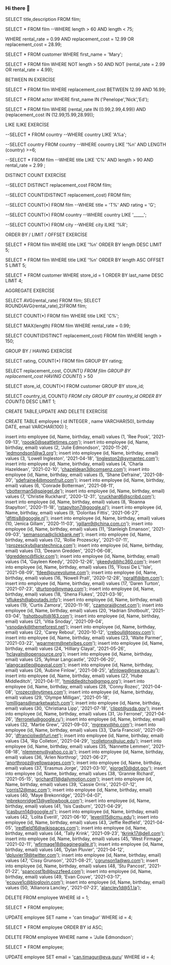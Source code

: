 ### Hi there 👋

<!--
**cantimagur/cantimagur** is a ✨ _special_ ✨ repository because its `README.md` (this file) appears on your GitHub profile.

Here are some ideas to get you started:

- 🔭 I’m currently working on ...
- 🌱 I’m currently learning ...
- 👯 I’m looking to collaborate on ...
- 🤔 I’m looking for help with ...
- 💬 Ask me about ...
- 📫 How to reach me: ...
- 😄 Pronouns: ...
- ⚡ Fun fact: ...
-->


SELECT title,description FROM film;

SELECT * FROM film
--WHERE length > 60 AND length < 75;

WHERE rental_rate = 0.99 AND replacement_cost = 12.99 OR replacement_cost = 28.99;

SELECT * FROM customer
WHERE first_name = 'Mary';

SELECT * FROM film
WHERE NOT length > 50 AND NOT (rental_rate = 2.99 OR rental_rate = 4.99);





BETWEEN IN EXERCİSE

SELECT * FROM film
WHERE replacement_cost BETWEEN 12.99 AND 16.99;

SELECT * FROM actor
WHERE first_name IN ('Penelope','Nick','Ed');

SELECT * FROM film
WHERE (rental_rate IN (0.99,2.99,4.99)) AND (replacement_cost IN (12.99,15.99,28.99));


LIKE ILIKE EXERCİSE

--SELECT * FROM country
--WHERE country LIKE 'A%a';

--SELECT country FROM country
--WHERE country LIKE '%n' AND LENGTH (country) >=6;


--SELECT * FROM film
--WHERE title LIKE 'C%' AND length > 90 AND rental_rate = 2.99 ;


DISTINCT COUNT EXERCİSE


--SELECT DISTINCT replacement_cost FROM film;

--SELECT COUNT(DISTINCT replacement_cost) FROM film;

--SELECT COUNT(*) FROM film
--WHERE title = 'T%' AND rating = 'G';

--SELECT COUNT(*) FROM country
--WHERE country LIKE '_____';

--SELECT COUNT(*) FROM city
--WHERE city ILIKE '%R';


ORDER BY / LIMIT / OFFSET EXERCİSE

SELECT * FROM film
WHERE title LIKE '%n'
ORDER BY length DESC
LIMIT 5;


SELECT * FROM film
WHERE title LIKE '%n'
ORDER BY length ASC
OFFSET 5
LIMIT 5;

SELECT * FROM customer
WHERE store_id = 1
ORDER BY last_name DESC 
LIMIT 4;


AGGREGATE EXERCİSE

SELECT AVG(rental_rate) FROM film;
SELECT ROUND(AVG(rental_rate),2)FROM film;

SELECT COUNT(*) FROM film
WHERE title LIKE 'C%';

SELECT MAX(length) FROM film
WHERE rental_rate = 0.99;

SELECT COUNT(DISTINCT replacement_cost) FROM film
WHERE length > 150;

GROUP BY / HAVING EXERCİSE

SELECT rating, COUNT(*) FROM film
GROUP BY rating;


SELECT replacement_cost, COUNT(*) FROM film
GROUP BY replacement_cost
HAVING COUNT(*) > 50 


SELECT store_id, COUNT(*) FROM customer
GROUP BY store_id;

SELECT country_id, COUNT(*) FROM city
GROUP BY country_id
ORDER BY COUNT(*) DESC
LIMIT 1;


CREATE TABLE,UPDATE AND DELETE EXERCİSE

CREATE TABLE employee (
	id INTEGER ,
	name VARCHAR(50),
	birthday DATE,
	email VARCHAR(100)
);


insert into employee (id, Name, birthday, email) values (1, 'Ree Pook', '2021-09-13', 'rpook0@seattletimes.com');
insert into employee (id, Name, birthday, email) values (2, 'Julie Edmondson', '2020-11-26', 'jedmondson1@w3.org');
insert into employee (id, Name, birthday, email) values (3, 'Lowell Ingleston', '2021-04-18', 'lingleston2@symantec.com');
insert into employee (id, Name, birthday, email) values (4, 'Charla Hazeldean', '2021-02-10', 'chazeldean3@comsenz.com');
insert into employee (id, Name, birthday, email) values (5, 'Shane Defraine', '2021-08-30', 'sdefraine4@moonfruit.com');
insert into employee (id, Name, birthday, email) values (6, 'Conrade Botterman', '2021-08-11', 'cbotterman5@spiegel.de');
insert into employee (id, Name, birthday, email) values (7, 'Christie Ruckhard', '2020-12-31', 'cruckhard6@scribd.com');
insert into employee (id, Name, birthday, email) values (8, 'Roanna Stapylton', '2020-11-18', 'rstapylton7@google.pl');
insert into employee (id, Name, birthday, email) values (9, 'Doloritas Fittis', '2021-06-27', 'dfittis8@google.nl');
insert into employee (id, Name, birthday, email) values (10, 'Jenica Gillam', '2020-11-03', 'jgillam9@china.com.cn');
insert into employee (id, Name, birthday, email) values (11, 'Stanleigh Emanson', '2021-09-03', 'semansona@clickbank.net');
insert into employee (id, Name, birthday, email) values (12, 'Rollie Prozescky', '2021-07-11', 'rprozesckyb@arstechnica.com');
insert into employee (id, Name, birthday, email) values (13, 'Deeann Gredden', '2021-06-08', 'dgreddenc@flickr.com');
insert into employee (id, Name, birthday, email) values (14, 'Gayleen Keedy', '2020-12-26', 'gkeedyd@hc360.com');
insert into employee (id, Name, birthday, email) values (15, 'Flossi De L''Isle', '2021-08-09', 'fdee@purevolume.com');
insert into employee (id, Name, birthday, email) values (16, 'Nowell Prall', '2020-12-28', 'nprallf@ibm.com');
insert into employee (id, Name, birthday, email) values (17, 'Daren Turton', '2021-07-23', 'dturtong@nymag.com');
insert into employee (id, Name, birthday, email) values (18, 'Shena Flukes', '2021-03-16', 'sflukesh@aboutads.info');
insert into employee (id, Name, birthday, email) values (19, 'Curtis Zamora', '2020-11-16', 'czamorai@cnet.com');
insert into employee (id, Name, birthday, email) values (20, 'Hadrian Shotboult', '2021-03-04', 'hshotboultj@163.com');
insert into employee (id, Name, birthday, email) values (21, 'Vitia Snoday', '2021-09-04', 'vsnodayk@themeforest.net');
insert into employee (id, Name, birthday, email) values (22, 'Carey Reboul', '2020-10-12', 'creboull@topsy.com');
insert into employee (id, Name, birthday, email) values (23, 'Waite Parmer', '2021-03-22', 'wparmerm@netvibes.com');
insert into employee (id, Name, birthday, email) values (24, 'Hilliary Clayal', '2021-05-26', 'hclayaln@opensource.org');
insert into employee (id, Name, birthday, email) values (25, 'Aylmar Langcastle', '2021-06-20', 'alangcastleo@paypal.com');
insert into employee (id, Name, birthday, email) values (26, 'Aubine Finlow', '2021-08-25', 'afinlowp@nsw.gov.au');
insert into employee (id, Name, birthday, email) values (27, 'Hube Middleditch', '2021-04-11', 'hmiddleditchq@gmpg.org');
insert into employee (id, Name, birthday, email) values (28, 'Conny Rozec', '2021-04-08', 'crozecr@nytimes.com');
insert into employee (id, Name, birthday, email) values (29, 'Olympe Milligan', '2021-01-18', 'omilligans@marketwatch.com');
insert into employee (id, Name, birthday, email) values (30, 'Christiana Lipp', '2021-07-18', 'clippt@usda.gov');
insert into employee (id, Name, birthday, email) values (31, 'Jo Ferronel', '2021-04-26', 'jferronelu@google.ru');
insert into employee (id, Name, birthday, email) values (32, 'Martie Grew', '2021-09-03', 'mgrewv@hp.com');
insert into employee (id, Name, birthday, email) values (33, 'Darla Francioli', '2021-09-30', 'dfrancioliw@furl.net');
insert into employee (id, Name, birthday, email) values (34, 'Rip Colleton', '2021-04-29', 'rcolletonx@uiuc.edu');
insert into employee (id, Name, birthday, email) values (35, 'Nannette Lemmen', '2021-08-18', 'nlemmeny@yahoo.co.jp');
insert into employee (id, Name, birthday, email) values (36, 'Arlen Northrop', '2021-06-27', 'anorthropz@yellowpages.com');
insert into employee (id, Name, birthday, email) values (37, 'Erasmus Jorge', '2021-03-10', 'ejorge10@dot.gov');
insert into employee (id, Name, birthday, email) values (38, 'Grannie Richard', '2021-05-15', 'grichard11@dailymotion.com');
insert into employee (id, Name, birthday, email) values (39, 'Cassie Orris', '2021-07-12', 'corris12@mac.com');
insert into employee (id, Name, birthday, email) values (40, 'Maye Brekonridge', '2021-04-07', 'mbrekonridge13@yellowbook.com');
insert into employee (id, Name, birthday, email) values (41, 'Isis Casburn', '2021-04-29', 'icasburn14@google.nl');
insert into employee (id, Name, birthday, email) values (42, 'Lolita Everill', '2021-06-10', 'leverill15@cmu.edu');
insert into employee (id, Name, birthday, email) values (43, 'Jeffie Redfield', '2021-04-05', 'jredfield16@wikispaces.com');
insert into employee (id, Name, birthday, email) values (44, 'Tally Krink', '2021-09-23', 'tkrink17@dell.com');
insert into employee (id, Name, birthday, email) values (45, 'West Firmage', '2021-02-11', 'wfirmage18@paginegialle.it');
insert into employee (id, Name, birthday, email) values (46, 'Dylan Pluvier', '2021-04-12', 'dpluvier19@twitter.com');
insert into employee (id, Name, birthday, email) values (47, 'Cissy Grunson', '2021-08-21', 'cgrunson1a@wp.com');
insert into employee (id, Name, birthday, email) values (48, 'Stu Pancost', '2021-01-22', 'spancost1b@buzzfeed.com');
insert into employee (id, Name, birthday, email) values (49, 'Evan Couve', '2021-03-17', 'ecouve1c@bloglovin.com');
insert into employee (id, Name, birthday, email) values (50, 'Allianora Lancley', '2021-07-23', 'alancley1d@51.la');


DELETE FROM employee
WHERE id = 1;

SELECT * FROM employee;

UPDATE employee
SET name = 'can timağur'
WHERE id = 4;

SELECT * FROM employee
ORDER BY id ASC;

DELETE FROM employee
WHERE name = 'Julie Edmondson';

SELECT * FROM employee;

UPDATE employee
SET email = 'can.timagur@eva.guru'
WHERE id = 4;


